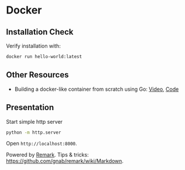 # Docker

## Installation Check

Verify installation with:

```bash
docker run hello-world:latest
```

## Other Resources

* Building a docker-like container from scratch using Go: [Video](https://www.youtube.com/watch?v=MHv6cWjvQjM&t=1316s), [Code](https://github.com/lizrice/containers-from-scratch)

## Presentation

Start simple http server

```bash
python -m http.server
```

Open `http://localhost:8000`.

Powered by [Remark](https://remarkjs.com). Tips & tricks: https://github.com/gnab/remark/wiki/Markdown.
